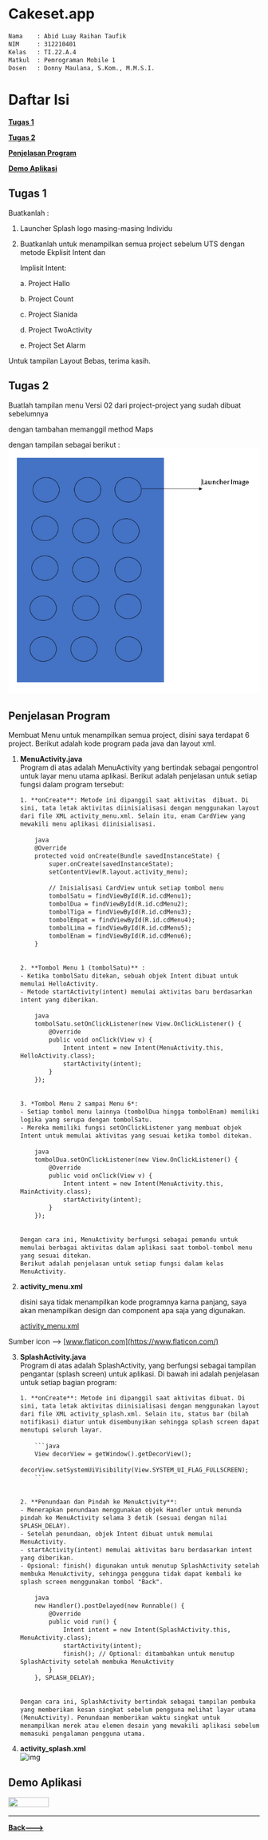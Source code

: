 # **Cakeset.app**

```
Nama    : Abid Luay Raihan Taufik
NIM     : 312210401
Kelas   : TI.22.A.4
Matkul  : Pemrograman Mobile 1
Dosen   : Donny Maulana, S.Kom., M.M.S.I.
```

# **Daftar Isi**

**[Tugas 1](#tugas-1)**

**[Tugas 2](#tugas-2)**

**[Penjelasan Program](#penjelasan-program)**

**[Demo Aplikasi](#demo-aplikasi)**

## **Tugas 1**

Buatkanlah :

1. Launcher Splash logo masing-masing Individu

2. Buatkanlah untuk menampilkan semua project sebelum UTS dengan metode Ekplisit Intent dan

   Implisit Intent:

   a. Project Hallo

   b. Project Count

   c. Project Sianida

   d. Project TwoActivity

   e. Project Set Alarm

Untuk tampilan Layout Bebas, terima kasih.

## **Tugas 2**

Buatlah tampilan menu Versi 02 dari project-project yang sudah dibuat sebelumnya

dengan tambahan memanggil method Maps

dengan tampilan sebagai berikut :
![img](img/tugas.PNG)

## **Penjelasan Program**

Membuat Menu untuk menampilkan semua project, disini saya terdapat 6 project. Berikut adalah kode program pada java dan layout xml.

1.  **MenuActivity.java**  
    Program di atas adalah MenuActivity yang bertindak sebagai pengontrol untuk layar menu utama aplikasi. Berikut adalah penjelasan untuk setiap fungsi dalam program tersebut:

        1. **onCreate**: Metode ini dipanggil saat aktivitas  dibuat. Di sini, tata letak aktivitas diinisialisasi dengan menggunakan layout dari file XML activity_menu.xml. Selain itu, enam CardView yang mewakili menu aplikasi diinisialisasi.

            java
            @Override
            protected void onCreate(Bundle savedInstanceState) {
                super.onCreate(savedInstanceState);
                setContentView(R.layout.activity_menu);

                // Inisialisasi CardView untuk setiap tombol menu
                tombolSatu = findViewById(R.id.cdMenu1);
                tombolDua = findViewById(R.id.cdMenu2);
                tombolTiga = findViewById(R.id.cdMenu3);
                tombolEmpat = findViewById(R.id.cdMenu4);
                tombolLima = findViewById(R.id.cdMenu5);
                tombolEnam = findViewById(R.id.cdMenu6);
            }


        2. **Tombol Menu 1 (tombolSatu)** :
        - Ketika tombolSatu ditekan, sebuah objek Intent dibuat untuk memulai HelloActivity.
        - Metode startActivity(intent) memulai aktivitas baru berdasarkan intent yang diberikan.

            java
            tombolSatu.setOnClickListener(new View.OnClickListener() {
                @Override
                public void onClick(View v) {
                    Intent intent = new Intent(MenuActivity.this, HelloActivity.class);
                    startActivity(intent);
                }
            });


        3. *Tombol Menu 2 sampai Menu 6*:
        - Setiap tombol menu lainnya (tombolDua hingga tombolEnam) memiliki logika yang serupa dengan tombolSatu.
        - Mereka memiliki fungsi setOnClickListener yang membuat objek Intent untuk memulai aktivitas yang sesuai ketika tombol ditekan.

            java
            tombolDua.setOnClickListener(new View.OnClickListener() {
                @Override
                public void onClick(View v) {
                    Intent intent = new Intent(MenuActivity.this, MainActivity.class);
                    startActivity(intent);
                }
            });


        Dengan cara ini, MenuActivity berfungsi sebagai pemandu untuk memulai berbagai aktivitas dalam aplikasi saat tombol-tombol menu yang sesuai ditekan.
        Berikut adalah penjelasan untuk setiap fungsi dalam kelas MenuActivity.

2.  **activity_menu.xml**

    disini saya tidak menampilkan kode programnya karna panjang, saya akan menampilkan design dan component apa saja yang digunakan.

    [activity_menu.xml](res/layout/activity_menu.xml)

Sumber icon -->
[www.flaticon.com](https://www.flaticon.com/)

3.  **SplashActivity.java**  
    Program di atas adalah SplashActivity, yang berfungsi sebagai tampilan pengantar (splash screen) untuk aplikasi. Di bawah ini adalah penjelasan untuk setiap bagian program:

        1. **onCreate**: Metode ini dipanggil saat aktivitas dibuat. Di sini, tata letak aktivitas diinisialisasi dengan menggunakan layout dari file XML activity_splash.xml. Selain itu, status bar (bilah notifikasi) diatur untuk disembunyikan sehingga splash screen dapat menutupi seluruh layar.

            ```java
            View decorView = getWindow().getDecorView();
            decorView.setSystemUiVisibility(View.SYSTEM_UI_FLAG_FULLSCREEN);
            ```


        2. **Penundaan dan Pindah ke MenuActivity**:
        - Menerapkan penundaan menggunakan objek Handler untuk menunda pindah ke MenuActivity selama 3 detik (sesuai dengan nilai SPLASH_DELAY).
        - Setelah penundaan, objek Intent dibuat untuk memulai MenuActivity.
        - startActivity(intent) memulai aktivitas baru berdasarkan intent yang diberikan.
        - Opsional: finish() digunakan untuk menutup SplashActivity setelah membuka MenuActivity, sehingga pengguna tidak dapat kembali ke splash screen menggunakan tombol "Back".

            java
            new Handler().postDelayed(new Runnable() {
                @Override
                public void run() {
                    Intent intent = new Intent(SplashActivity.this, MenuActivity.class);
                    startActivity(intent);
                    finish(); // Optional: ditambahkan untuk menutup SplashActivity setelah membuka MenuActivity
                }
            }, SPLASH_DELAY);


        Dengan cara ini, SplashActivity bertindak sebagai tampilan pembuka yang memberikan kesan singkat sebelum pengguna melihat layar utama (MenuActivity). Penundaan memberikan waktu singkat untuk menampilkan merek atau elemen desain yang mewakili aplikasi sebelum memasuki pengalaman pengguna utama.

4.  **activity_splash.xml**  
    ![img](img/splash_screen.gif)

## **Demo Aplikasi**

<img src="https://github.com/Abidluayraihantaufik/cakeset/blob/main/img/vid.gif" width = 40% height= 40%>

<hr>

**[Back--->](#satset-app)**

